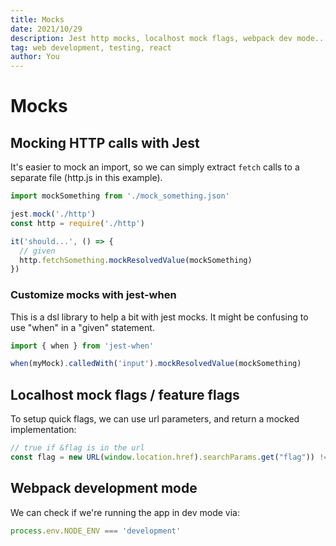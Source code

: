 ```yaml
---
title: Mocks
date: 2021/10/29
description: Jest http mocks, localhost mock flags, webpack dev mode...
tag: web development, testing, react
author: You
---
```


# Mocks

## Mocking HTTP calls with Jest

It's easier to mock an import, so we can simply extract `fetch` calls to a separate file (http.js in this example).

```js
import mockSomething from './mock_something.json'

jest.mock('./http')
const http = require('./http')

it('should...', () => {
  // given
  http.fetchSomething.mockResolvedValue(mockSomething)
})
```

### Customize mocks with jest-when

This is a dsl library to help a bit with jest mocks.
It might be confusing to use "when" in a "given" statement.

```js
import { when } from 'jest-when'

when(myMock).calledWith('input').mockResolvedValue(mockSomething)
```

## Localhost mock flags / feature flags

To setup quick flags, we can use url parameters, and return a mocked implementation:

```js
// true if &flag is in the url
const flag = new URL(window.location.href).searchParams.get("flag")) !== null;
```

## Webpack development mode

We can check if we're running the app in dev mode via:

```js
process.env.NODE_ENV === 'development'
```
